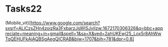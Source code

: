 # Tasks22
(Mobile_vit)[https://www.google.com/search?sxsrf=ALiCzsZHn4zoizRa3FxbarzJsWISJvjIzw:1672170306326&q=bbc+appreciate+meaning+in+gmail&spell=1&sa=X&ved=2ahUKEwj25_Lox5r8AhWwTqQEHUFkAiAQBSgAegQICRAB&biw=1707&bih=781&dpr=0.8]
